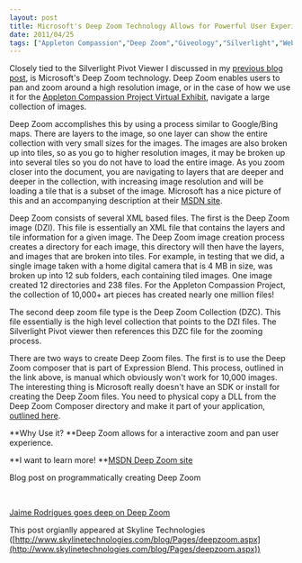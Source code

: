 ```yaml
---
layout: post
title: Microsoft's Deep Zoom Technology Allows for Powerful User Experience
date: 2011/04/25
tags: ["Appleton Compassion","Deep Zoom","Giveology","Silverlight","Web"]
---
```


Closely tied to the Silverlight Pivot Viewer I discussed in my [previous blog post](http://www.skylinetechnologies.com/blog/Pages/silverlightpivotviewer.aspx), is Microsoft's Deep Zoom technology. Deep Zoom enables users to pan and zoom around a high resolution image, or in the case of how we use it for the [Appleton Compassion Project Virtual Exhibit](http://www.appletoncompassion.org/VirtualExhibitViewer), navigate a large collection of images.

Deep Zoom accomplishes this by using a process similar to Google/Bing maps. There are layers to the image, so one layer can show the entire collection with very small sizes for the images. The images are also broken up into tiles, so as you go to higher resolution images, it may be broken up into several tiles so you do not have to load the entire image. As you zoom closer into the document, you are navigating to layers that are deeper and deeper in the collection, with increasing image resolution and will be loading a tile that is a subset of the image. Microsoft has a nice picture of this and an accompanying description at their [MSDN site](http://blogs.msdn.com/b/jaimer/archive/2008/03/31/a-deepzoom-primer-explained-and-coded.aspx).

Deep Zoom consists of several XML based files. The first is the Deep Zoom image (DZI). This file is essentially an XML file that contains the layers and tile information for a given image. The Deep Zoom image creation process creates a directory for each image, this directory will then have the layers, and images that are broken into tiles. For example, in testing that we did, a single image taken with a home digital camera that is 4 MB in size, was broken up into 12 sub folders, each containing tiled images. One image created 12 directories and 238 files. For the Appleton Compassion Project, the collection of 10,000+ art pieces has created nearly one million files!

The second deep zoom file type is the Deep Zoom Collection (DZC). This file essentially is the high level collection that points to the DZI files. The Silverlight Pivot viewer then references this DZC file for the zooming process.

There are two ways to create Deep Zoom files. The first is to use the Deep Zoom composer that is part of Expression Blend. This process, outlined in the link above, is manual which obviously won't work for 10,000 images. The interesting thing is Microsoft really doesn't have an SDK or install for creating the Deep Zoom files. You need to physical copy a DLL from the Deep Zoom Composer directory and make it part of your application, [outlined here](http://blogs.msdn.com/b/expression/archive/2008/11/26/hello-deepzoomtools-dll-deep-zoom-image-tile-generation-made-easy.aspx).

**Why Use it?
**Deep Zoom allows for a interactive zoom and pan user experience.

**I want to learn more!
**[MSDN Deep Zoom site ](http://msdn.microsoft.com/en-us/library/cc645050(VS.95).aspx)

Blog post on programmatically creating Deep Zoom

&nbsp;

[Jaime Rodrigues goes deep on Deep Zoom](http://blogs.msdn.com/b/jaimer/archive/2008/03/31/a-deepzoom-primer-explained-and-coded.aspx)

This post orgianlly appeared at Skyline Technologies ([http://www.skylinetechnologies.com/blog/Pages/deepzoom.aspx](http://www.skylinetechnologies.com/blog/Pages/deepzoom.aspx))